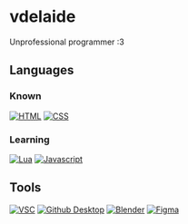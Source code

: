 # vdelaide
Unprofessional programmer :3

## Languages

### Known
[![HTML](https://img.shields.io/badge/-HTML-d63d0f?style=for-the-badge&logo=HTML5&logoColor=white)](https://html.com/)
[![CSS](https://img.shields.io/badge/-CSS-2299f8?style=for-the-badge&logo=CSS3&logoColor=white)](https://www.w3schools.com/css/)

### Learning
[![Lua](https://img.shields.io/badge/-Lua-000081?style=for-the-badge&logo=Lua&logoColor=white)](https://www.lua.org/)
[![Javascript](https://img.shields.io/badge/-Javascript-2299f8?style=for-the-badge&logo=Javascript&logoColor=white&color=darkgreen)](https://www.w3schools.com/jsrEF/default.asp)

## Tools
[![VSC](https://img.shields.io/badge/-VSC-0079d0?style=for-the-badge&logo=VisualStudioCode&logoColor=white)](https://code.visualstudio.com/)
[![Github Desktop](https://img.shields.io/badge/-Github_Desktop-7c3eec?style=for-the-badge&logo=Github&logoColor=white)](https://desktop.github.com/)
[![Blender](https://img.shields.io/badge/blender-%23F5792A.svg?style=for-the-badge&logo=blender&logoColor=white)](https://www.blender.org)
[![Figma](https://img.shields.io/badge/Figma-FF3366?style=for-the-badge&logo=Figma&logoColor=white)](https://www.figma.com/@vdelaide)
